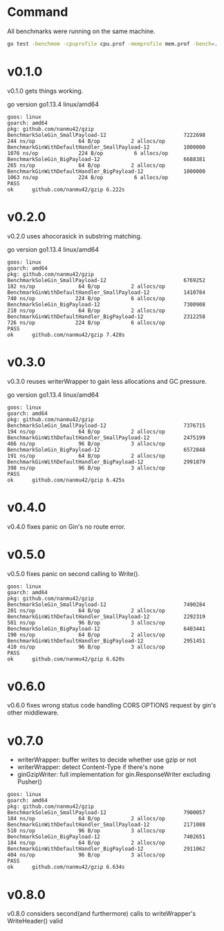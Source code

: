 # Command

All benchmarks were running on the same machine.

```bash
go test -benchmem -cpuprofile cpu.prof -memprofile mem.prof -bench=.
```

# v0.1.0

v0.1.0 gets things working.

go version go1.13.4 linux/amd64

```
goos: linux
goarch: amd64
pkg: github.com/nanmu42/gzip
BenchmarkSoleGin_SmallPayload-12                         7222698               244 ns/op              64 B/op          2 allocs/op
BenchmarkGinWithDefaultHandler_SmallPayload-12           1000000              1076 ns/op             224 B/op          6 allocs/op
BenchmarkSoleGin_BigPayload-12                           6688381               265 ns/op              64 B/op          2 allocs/op
BenchmarkGinWithDefaultHandler_BigPayload-12             1000000              1063 ns/op             224 B/op          6 allocs/op
PASS
ok      github.com/nanmu42/gzip 6.222s
```

# v0.2.0

v0.2.0 uses ahocorasick in substring matching.

go version go1.13.4 linux/amd64

```
goos: linux
goarch: amd64
pkg: github.com/nanmu42/gzip
BenchmarkSoleGin_SmallPayload-12                         6769252               182 ns/op              64 B/op          2 allocs/op
BenchmarkGinWithDefaultHandler_SmallPayload-12           1410784               740 ns/op             224 B/op          6 allocs/op
BenchmarkSoleGin_BigPayload-12                           7300908               218 ns/op              64 B/op          2 allocs/op
BenchmarkGinWithDefaultHandler_BigPayload-12             2312258               726 ns/op             224 B/op          6 allocs/op
PASS
ok      github.com/nanmu42/gzip 7.428s
```

# v0.3.0

v0.3.0 reuses writerWrapper to gain less allocations and GC pressure.

go version go1.13.4 linux/amd64

```
goos: linux
goarch: amd64
pkg: github.com/nanmu42/gzip
BenchmarkSoleGin_SmallPayload-12                         7376715               194 ns/op              64 B/op          2 allocs/op
BenchmarkGinWithDefaultHandler_SmallPayload-12           2475199               466 ns/op              96 B/op          3 allocs/op
BenchmarkSoleGin_BigPayload-12                           6572848               191 ns/op              64 B/op          2 allocs/op
BenchmarkGinWithDefaultHandler_BigPayload-12             2991879               398 ns/op              96 B/op          3 allocs/op
PASS
ok      github.com/nanmu42/gzip 6.425s
```

# v0.4.0

v0.4.0 fixes panic on Gin's no route error.

# v0.5.0

v0.5.0 fixes panic on second calling to Write().

```
goos: linux
goarch: amd64
pkg: github.com/nanmu42/gzip
BenchmarkSoleGin_SmallPayload-12                         7490284               201 ns/op              64 B/op          2 allocs/op
BenchmarkGinWithDefaultHandler_SmallPayload-12           2292319               501 ns/op              96 B/op          3 allocs/op
BenchmarkSoleGin_BigPayload-12                           6403441               190 ns/op              64 B/op          2 allocs/op
BenchmarkGinWithDefaultHandler_BigPayload-12             2951451               410 ns/op              96 B/op          3 allocs/op
PASS
ok      github.com/nanmu42/gzip 6.620s
```

# v0.6.0

v0.6.0 fixes wrong status code handling CORS OPTIONS request by gin's other middleware.

# v0.7.0

* writerWrapper: buffer writes to decide whether use gzip or not
* writerWrapper: detect Content-Type if there's none
* ginGzipWriter: full implementation for gin.ResponseWriter excluding Pusher()


```
goos: linux
goarch: amd64
pkg: github.com/nanmu42/gzip
BenchmarkSoleGin_SmallPayload-12                         7900057               184 ns/op              64 B/op          2 allocs/op
BenchmarkGinWithDefaultHandler_SmallPayload-12           2171088               510 ns/op              96 B/op          3 allocs/op
BenchmarkSoleGin_BigPayload-12                           7402651               184 ns/op              64 B/op          2 allocs/op
BenchmarkGinWithDefaultHandler_BigPayload-12             2911062               404 ns/op              96 B/op          3 allocs/op
PASS
ok      github.com/nanmu42/gzip 6.634s
```

# v0.8.0

v0.8.0 considers second(and furthermore) calls to writeWrapper's WriteHeader() valid
